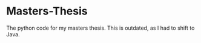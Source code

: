 # Masters-Thesis
The python code for my masters thesis. This is outdated, as I had to shift to Java.
